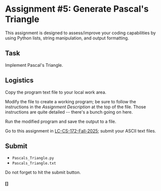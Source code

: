 # Assignment #5: Generate Pascal's Triangle

This assignment is designed to assess/improve your coding capabilities
by using Python lists, string manipulation, and output formatting.

## Task

Implement Pascal's Triangle.

## Logistics

Copy the program text file to your local work area.

Modify the file to create a working program; be sure to follow the
instructions in the *Assignment Description* at the top of the file.
Those instructions are quite detailed -- there's a bunch going on here.

Run the modified program and save the output to a file.

Go to this assignment in [LC-CS-172-Fall-2025](https://classroom.google.com);
submit your ASCII text files.

## Submit

* `Pascals_Triangle.py`
* `Pascals_Triangle.txt`

Do not forget to hit the submit button.

#### []
